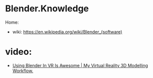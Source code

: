 # Blender.Knowledge
Home:
- wiki: https://en.wikipedia.org/wiki/Blender_(software)

# video:
- [Using Blender In VR Is Awesome | My Virtual Reality 3D Modelling Workflow.](https://youtu.be/xCRg7yJpPvs)
